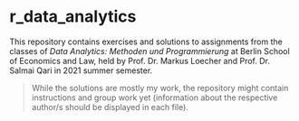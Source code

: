# r_data_analytics
This repository contains exercises and solutions to assignments from the classes of *Data Analytics: Methoden und Programmierung* at Berlin School of Economics and Law, held by Prof. Dr. Markus Loecher and Prof. Dr. Salmai Qari in 2021 summer semester.  

> While the solutions are mostly my work, the repository might contain instructions and group work yet (information about the respective author/s should be displayed in each file).